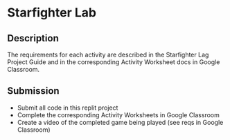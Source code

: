 # Starfighter Lab

## Description
The requirements for each activity are described in the Starfighter Lag Project Guide and in the corresponding Activity Worksheet docs in Google Classroom.  

## Submission
* Submit all code in this replit project
* Complete the corresponding Activity Worksheets in Google Classroom
* Create a video of the completed game being played (see reqs in Google Classroom)

